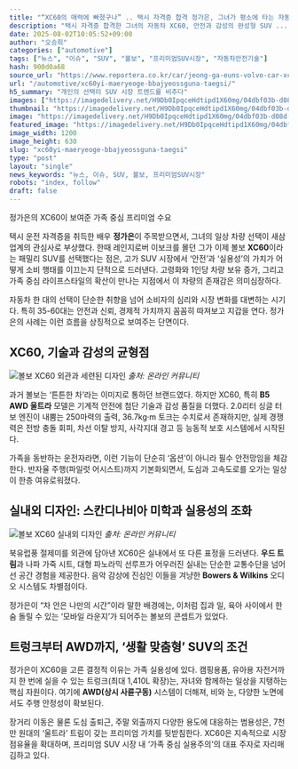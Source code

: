 ```yaml
---
title: "“XC60의 매력에 빠졌구나” .. 택시 자격증 합격 정가은, 그녀가 평소에 타는 자동차까지 ‘화제’"
description: "택시 자격증 합격한 그녀의 자동차 XC60, 안전과 감성의 완성형 SUV ..."
date: 2025-08-02T10:05:52+09:00
author: "오승희"
categories: ["automotive"]
tags: ["뉴스", "이슈", "SUV", "볼보", "프리미엄SUV시장", "자동차안전기술"]
hash: 900d0a68
source_url: "https://www.reportera.co.kr/car/jeong-ga-euns-volvo-car-xc60/"
url: "/automotive/xc60yi-maeryeoge-bbajyeossguna-taegsi/"
h5_summary: "개인의 선택이 SUV 시장 트렌드를 비추다"
images: ["https://imagedelivery.net/H9Db0IpqceHdtipd1X60mg/04dbf03b-d08d-4340-dcf8-bc44ca63f100/public", "https://imagedelivery.net/H9Db0IpqceHdtipd1X60mg/79c267f3-c5b5-44ac-fb8b-895facea8b00/public", "https://imagedelivery.net/H9Db0IpqceHdtipd1X60mg/35167642-47d5-4358-c6c4-398016d62c00/public"]
thumbnail: "https://imagedelivery.net/H9Db0IpqceHdtipd1X60mg/04dbf03b-d08d-4340-dcf8-bc44ca63f100/public"
image: "https://imagedelivery.net/H9Db0IpqceHdtipd1X60mg/04dbf03b-d08d-4340-dcf8-bc44ca63f100/public"
featured_image: "https://imagedelivery.net/H9Db0IpqceHdtipd1X60mg/04dbf03b-d08d-4340-dcf8-bc44ca63f100/public"
image_width: 1200
image_height: 630
slug: "xc60yi-maeryeoge-bbajyeossguna-taegsi"
type: "post"
layout: "single"
news_keywords: "뉴스, 이슈, SUV, 볼보, 프리미엄SUV시장"
robots: "index, follow"
draft: false
---
```


정가은의 XC60이 보여준 가족 중심 프리미엄 수요

택시 운전 자격증을 취득한 배우 **정가은**이 주목받으면서, 그녀의 일상 차량 선택이 새삼 업계의 관심사로 부상했다. 한때 레인지로버 이보크를 몰던 그가 이제 볼보 **XC60**이라는 패밀리 SUV를 선택했다는 점은, 고가 SUV 시장에서 ‘안전’과 ‘실용성’의 가치가 어떻게 소비 행태를 이끄는지 단적으로 드러낸다. 고령화와 1인당 차량 보유 증가, 그리고 가족 중심 라이프스타일의 확산이 만나는 지점에서 이 차량의 존재감은 의미심장하다.

자동차 한 대의 선택이 단순한 취향을 넘어 소비자의 심리와 시장 변화를 대변하는 시기다. 특히 35-60대는 안전과 신뢰, 경제적 가치까지 꼼꼼히 따져보고 지갑을 연다. 정가은의 사례는 이런 흐름을 상징적으로 보여주는 단면이다.

## XC60, 기술과 감성의 균형점

![볼보 XC60 외관과 세련된 디자인](https://imagedelivery.net/H9Db0IpqceHdtipd1X60mg/35167642-47d5-4358-c6c4-398016d62c00/public)
*출처: 온라인 커뮤니티*


과거 볼보는 ‘튼튼한 차’라는 이미지로 통하던 브랜드였다. 하지만 XC60, 특히 **B5 AWD 울트라** 모델은 기계적 안전에 첨단 기술과 감성 품질을 더했다. 2.0리터 싱글 터보 엔진이 내뿜는 250마력의 출력, 36.7kg·m 토크는 수치로서 존재하지만, 실제 경쟁력은 전방 충돌 회피, 차선 이탈 방지, 사각지대 경고 등 능동적 보호 시스템에서 시작된다.  

가족을 동반하는 운전자라면, 이런 기능이 단순히 ‘옵션’이 아니라 필수 안전망임을 체감한다. 반자율 주행(파일럿 어시스트)까지 기본화되면서, 도심과 고속도로를 오가는 일상이 한층 여유로워졌다.

## 실내외 디자인: 스칸디나비아 미학과 실용성의 조화

![볼보 XC60 실내외 디자인](https://imagedelivery.net/H9Db0IpqceHdtipd1X60mg/79c267f3-c5b5-44ac-fb8b-895facea8b00/public)
*출처: 온라인 커뮤니티*


북유럽풍 절제미를 외관에 담아낸 XC60은 실내에서 또 다른 표정을 드러낸다. **우드 트림**과 나파 가죽 시트, 대형 파노라믹 선루프가 어우러진 실내는 단순한 교통수단을 넘어선 공간 경험을 제공한다. 음악 감상에 진심인 이들을 겨냥한 **Bowers & Wilkins** 오디오 시스템도 차별점이다.

정가은이 “차 안은 나만의 시간”이라 말한 배경에는, 이처럼 집과 일, 육아 사이에서 한숨 돌릴 수 있는 ‘모바일 라운지’가 되어주는 볼보의 콘셉트가 있었다.

## 트렁크부터 AWD까지, ‘생활 맞춤형’ SUV의 조건

정가은이 XC60을 고른 결정적 이유는 가족 실용성에 있다. 캠핑용품, 유아용 자전거까지 한 번에 실을 수 있는 트렁크(최대 1,410L 확장)는, 자녀와 함께하는 일상을 지탱하는 핵심 자원이다. 여기에 **AWD(상시 사륜구동)** 시스템이 더해져, 비와 눈, 다양한 노면에서도 주행 안정성이 확보된다.

장거리 이동은 물론 도심 출퇴근, 주말 외출까지 다양한 용도에 대응하는 범용성은, 7천만 원대의 ‘울트라’ 트림이 갖는 프리미엄 가치를 뒷받침한다. XC60은 지속적으로 시장 점유율을 확대하며, 프리미엄 SUV 시장 내 ‘가족 중심 실용주의’의 대표 주자로 자리매김하고 있다.
